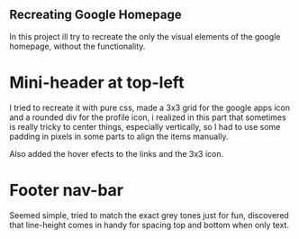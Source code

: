 ## Recreating Google Homepage

In this project ill try to recreate the only the visual elements of the google homepage, without the functionality.

# Mini-header at top-left

I tried to recreate it with pure css, made a 3x3 grid for the google apps icon and a rounded div for the profile icon, i realized in this part that sometimes is really tricky to center things, especially vertically, so I had to use some padding in pixels in some parts to align the items manually.

Also added the hover efects to the links and the 3x3 icon.

# Footer nav-bar

Seemed simple, tried to match the exact grey tones just for fun, discovered that line-height comes in handy for spacing top and bottom when only text.